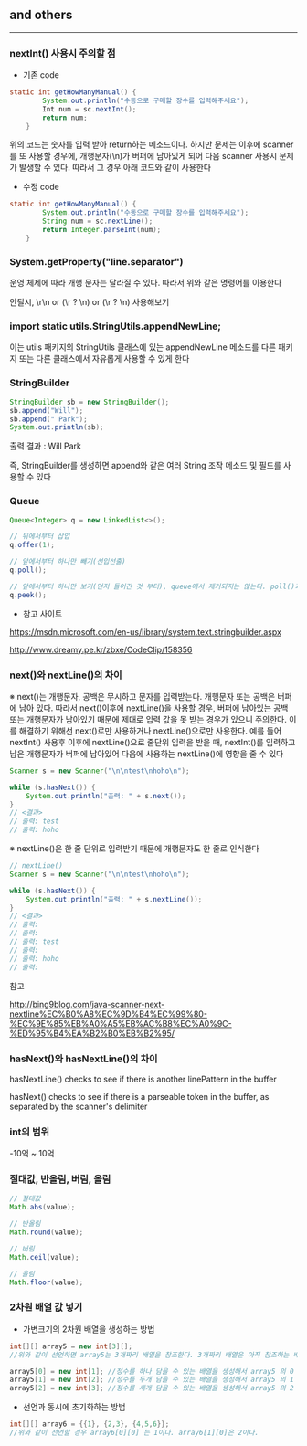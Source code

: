 ## and others
---

### nextInt() 사용시 주의할 점

* 기존 code

```java
static int getHowManyManual() {
		System.out.println("수동으로 구매할 장수를 입력해주세요");
		Int num = sc.nextInt();
		return num;
	}
```

위의 코드는 숫자를 입력 받아 return하는 메소드이다. 하지만 문제는 이후에 scanner를 또 사용할 경우에, 개행문자(\n)가 버퍼에 남아있게 되어
다음 scanner 사용시 문제가 발생할 수 있다. 따라서 그 경우 아래 코드와 같이 사용한다

* 수정 code

```java
static int getHowManyManual() {
		System.out.println("수동으로 구매할 장수를 입력해주세요");
		String num = sc.nextLine();
		return Integer.parseInt(num);
	}
```

### System.getProperty("line.separator")

운영 체제에 따라 개행 문자는 달라질 수 있다. 따라서 위와 같은 명령어를 이용한다

안될시, \r\n or (\r ? \n) or (\\r ? \\n) 사용해보기


### import static utils.StringUtils.appendNewLine;

이는 utils 패키지의 StringUtils 클래스에 있는 appendNewLine 메소드를 다른 패키지 또는 다른 클래스에서 자유롭게 사용할 수 있게 한다

### StringBuilder

```java
StringBuilder sb = new StringBuilder();
sb.append("Will");
sb.append(" Park");
System.out.println(sb);
```

출력 결과 : Will Park

즉, StringBuilder를 생성하면 append와 같은 여러 String 조작 메소드 및 필드를 사용할 수 있다

### Queue

```Java
Queue<Integer> q = new LinkedList<>();

// 뒤에서부터 삽입
q.offer(1);

// 앞에서부터 하나만 빼기(선입선출)
q.poll();

// 앞에서부터 하나만 보기(먼저 들어간 것 부터), queue에서 제거되지는 않는다. poll()과의 차이
q.peek();
```

* 참고 사이트

https://msdn.microsoft.com/en-us/library/system.text.stringbuilder.aspx

http://www.dreamy.pe.kr/zbxe/CodeClip/158356

### next()와 nextLine()의 차이

※ next()는 개행문자, 공백은 무시하고 문자를 입력받는다. 개행문자 또는 공백은 버퍼에 남아 있다. 따라서 next()이후에 nextLine()을 사용할 경우, 버퍼에 남아있는 공백 또는 개행문자가 남아있기 때문에 제대로 입력 값을 못 받는 경우가 있으니 주의한다. 이를 해결하기 위해선 next()로만 사용하거나 nextLine()으로만 사용한다. 예를 들어 nextInt() 사용후 이후에 nextLine()으로 줄단위 입력을 받을 때, nextInt()를 입력하고 남은 개행문자가 버퍼에 남아있어 다음에 사용하는 nextLine()에 영향을 줄 수 있다


```Java
Scanner s = new Scanner("\n\ntest\nhoho\n");

while (s.hasNext()) {
    System.out.println("출력: " + s.next());
}
// <결과>
// 출력: test
// 출력: hoho
```

※ nextLine()은 한 줄 단위로 입력받기 때문에 개행문자도 한 줄로 인식한다

```Java
// nextLine()
Scanner s = new Scanner("\n\ntest\nhoho\n");

while (s.hasNext()) {
    System.out.println("출력: " + s.nextLine());
}
// <결과>
// 출력:
// 출력:
// 출력: test
// 출력:
// 출력: hoho
// 출력:
```

참고

http://bing9blog.com/java-scanner-next-nextline%EC%B0%A8%EC%9D%B4%EC%99%80-%EC%9E%85%EB%A0%A5%EB%AC%B8%EC%A0%9C-%ED%95%B4%EA%B2%B0%EB%B2%95/

### hasNext()와 hasNextLine()의 차이

hasNextLine() checks to see if there is another linePattern in the buffer

hasNext() checks to see if there is a parseable token in the buffer, as separated by the scanner's delimiter

### int의 범위

-10억 ~ 10억

### 절대값, 반올림, 버림, 올림

```Java
// 절대값
Math.abs(value);

// 반올림
Math.round(value);

// 버림
Math.ceil(value);

// 올림
Math.floor(value);
```

### 2차원 배열 값 넣기

* 가변크기의 2차원 배열을 생성하는 방법

```Java
int[][] array5 = new int[3][];
//위와 같이 선언하면 array5는 3개짜리 배열을 참조한다. 3개짜리 배열은 아직 참조하는 배열이 없다는 것을 의미.

array5[0] = new int[1]; //정수를 하나 담을 수 있는 배열을 생성해서 array5 의 0 번째 인덱스가 참조한다.  
array5[1] = new int[2]; //정수를 두개 담을 수 있는 배열을 생성해서 array5 의 1 번째 인덱스가 참조한다.  
array5[2] = new int[3]; //정수를 세개 담을 수 있는 배열을 생성해서 array5 의 2 번째 인덱스가 참조한다.
```
* 선언과 동시에 초기화하는 방법

```Java
int[][] array6 = {{1}, {2,3}, {4,5,6}};
//위와 같이 선언할 경우 array6[0][0] 는 1이다. array6[1][0]은 2이다.
```
